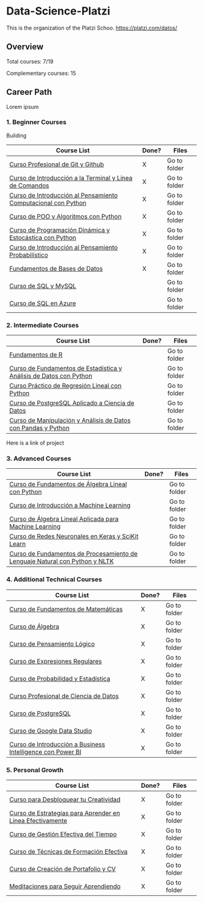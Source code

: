 # Data-Science-Platzi
This is the organization of the Platzi Schoo. https://platzi.com/datos/



## Overview

Total courses: 7/19

Complementary courses: 15





## Career Path

Lorem ipsum 

### 1. Beginner Courses

Building

| Course List                                                  | Done? | Files        |
| ------------------------------------------------------------ | ----- | ------------ |
| [Curso Profesional de Git y Github](https://platzi.com/cursos/git-github/) | X     | Go to folder |
| [Curso de Introducción a la Terminal y Línea de Comandos](https://platzi.com/cursos/terminal/) | X     | Go to folder |
| [Curso de Introducción al Pensamiento Computacional con Python](https://platzi.com/cursos/python-cs/) | X     | Go to folder |
| [Curso de POO y Algoritmos con Python](https://platzi.com/cursos/poo-python/) | X     | Go to folder |
| [Curso de Programación Dinámica y Estocástica con Python](https://platzi.com/cursos/programacion-estocastica/) | X     | Go to folder |
| [Curso de Introducción al Pensamiento Probabilístico](https://platzi.com/cursos/probabilistica/) | X     | Go to folder |
| [Fundamentos de Bases de Datos](https://platzi.com/cursos/bd/) | X     | Go to folder |
| [Curso de SQL y MySQL](https://platzi.com/cursos/sql-mysql/) |       | Go to folder |
| [Curso de SQL en Azure](https://platzi.com/cursos/sql-azure/) |       | Go to folder |

### 2. Intermediate Courses

| Course List                                                  | Done? | Files        |
| ------------------------------------------------------------ | ----- | ------------ |
| [Fundamentos de R](https://platzi.com/cursos/fundamentos-r/) |       | Go to folder |
| [Curso de Fundamentos de Estadística y Análisis de Datos con Python](https://platzi.com/cursos/estadistica-python/) |       | Go to folder |
| [Curso Práctico de Regresión Lineal con Python](https://platzi.com/cursos/regresion-python/) |       | Go to folder |
| [Curso de PostgreSQL Aplicado a Ciencia de Datos](https://platzi.com/cursos/postgresql-datos/) |       | Go to folder |
| [Curso de Manipulación y Análisis de Datos con Pandas y Python](https://platzi.com/cursos/pandas/) |       | Go to folder |

Here is a link of project

### 3. Advanced Courses

| Course List                                                  | Done? | Files        |
| ------------------------------------------------------------ | ----- | ------------ |
| [Curso de Fundamentos de Álgebra Lineal con Python](https://platzi.com/cursos/algebra-lineal/) |       | Go to folder |
| [Curso de Introducción a Machine Learning](https://platzi.com/cursos/machine-learning/) |       | Go to folder |
| [Curso de Álgebra Lineal Aplicada para Machine Learning](https://platzi.com/cursos/algebra-ml/) |       | Go to folder |
| [Curso de Redes Neuronales en Keras y SciKit Learn](https://platzi.com/cursos/keras-neural-networks/) |       | Go to folder |
| [Curso de Fundamentos de Procesamiento de Lenguaje Natural con Python y NLTK](https://platzi.com/cursos/python-lenguaje-natural/) |       | Go to folder |

### 4. Additional Technical Courses

| Course List                                                  | Done? | Files        |
| ------------------------------------------------------------ | ----- | ------------ |
| [Curso de Fundamentos de Matemáticas](https://platzi.com/cursos/fundamentos-matematicas/) | X     | Go to folder |
| [Curso de Álgebra](https://platzi.com/cursos/algebra/)       | X     | Go to folder |
| [Curso de Pensamiento Lógico](https://platzi.com/cursos/pensamiento-logico/) | X     | Go to folder |
| [Curso de Expresiones Regulares](https://platzi.com/cursos/expresiones-regulares/) | X     | Go to folder |
| [Curso de Probabilidad y Estadística](https://platzi.com/cursos/probabilidad-estadistica/) | X     | Go to folder |
| [Curso Profesional de Ciencia de Datos](https://platzi.com/cursos/data/) | X     | Go to folder |
| [Curso de PostgreSQL](https://platzi.com/cursos/postgresql/) | X     | Go to folder |
| [Curso de Google Data Studio](https://platzi.com/cursos/data-studio/) | X     | Go to folder |
| [Curso de Introducción a Business Intelligence con Power BI](https://platzi.com/cursos/business-intelligence/) | X     | Go to folder |

### 5. Personal Growth

| Course List                                                  | Done? | Files        |
| ------------------------------------------------------------ | ----- | ------------ |
| [Curso para Desbloquear tu Creatividad](https://platzi.com/cursos/desbloquea-creatividad/) | X     | Go to folder |
| [Curso de Estrategias para Aprender en Línea Efectivamente](https://platzi.com/cursos/aprender/) | X     | Go to folder |
| [Curso de Gestión Efectiva del Tiempo](https://platzi.com/cursos/gestion-tiempo/) | X     | Go to folder |
| [Curso de Técnicas de Formación Efectiva](https://platzi.com/cursos/formacion/) | X     | Go to folder |
| [Curso de Creación de Portafolio y CV](https://platzi.com/cursos/portafolios/) | X     | Go to folder |
| [Meditaciones para Seguir Aprendiendo](https://platzi.com/cursos/meditacion/) | X     | Go to folder |